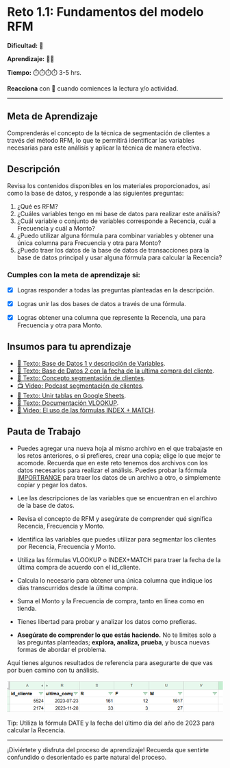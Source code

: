 # Reto 1.1: Fundamentos del modelo RFM

**Dificultad:** 🌻 

**Aprendizaje:** 🍯🍯 

**Tiempo:** ⏱️️⏱️️⏱️️⏱️️ 3-5 hrs.

**Reacciona** con 👀 cuando comiences la lectura y/o actividad.

---



## Meta de Aprendizaje

Comprenderás el concepto de la técnica de segmentación de clientes a través del método RFM, lo que te permitirá identificar las variables necesarias para este análisis y aplicar la técnica de manera efectiva.

## Descripción

Revisa los contenidos disponibles en los materiales proporcionados, así como la base de datos, y responde a las siguientes preguntas:

1. ¿Qué es RFM?
2. ¿Cuáles variables tengo en mi base de datos para realizar este análisis?
3. ¿Cuál variable o conjunto de variables corresponde a Recencia, cuál a Frecuencia y cuál a Monto?
4. ¿Puedo utilizar alguna fórmula para combinar variables y obtener una única columna para Frecuencia y otra para Monto?
5. ¿Puedo traer los datos de la base de datos de transacciones para la base de datos principal y usar alguna fórmula para calcular la Recencia?




### Cumples con la meta de aprendizaje si:

- [x] Logras responder a todas las preguntas planteadas en la descripción.
- [x] Logras unir las dos bases de datos a través de una fórmula.
- [x] Logras obtener una columna que represente la Recencia, una para Frecuencia y otra para Monto.


## Insumos para tu aprendizaje

- [📄 Texto: Base de Datos 1 y descripción de Variables](https://docs.google.com/spreadsheets/d/1nE1yZuE-bzZ2Ot4xjbq3zADqTcNXnNA4_ksE7uYE2JI/copy?).
- [📄 Texto: Base de Datos 2 con la fecha de la ultima compra del cliente](https://docs.google.com/spreadsheets/d/1lM0f0Pu78rq4t-eHCHnPo0T8lIS0F4bs22WS4gtCQWk/copy?).
- [📄 Texto:  Concepto segmentación de clientes](https://docs.google.com/document/d/1I3_bay1ymFa0iMRz6W_C_mpmnahMdMs5_0UEiKf1jTo/edit?usp=sharing).
- [📺 Video: Podcast segmentación de clientes](https://open.spotify.com/episode/23JZkyLP28b2U9E9LIEaWV).
- [📄 Texto: Unir tablas en Google Sheets](https://docs.google.com/document/d/1mPYh7wmMmqUl5k8lACskw7Jav315NVZHrNymf6NwJss/edit?usp=sharing).
- [📄 Texto: Documentación VLOOKUP](https://support.google.com/docs/answer/3093318?hl=es).
- [📄 Video: El uso de las fórmulas INDEX + MATCH](https://www.youtube.com/watch?v=QzCVTurf5vs).


## Pauta de Trabajo

- Puedes agregar una nueva hoja al mismo archivo en el que trabajaste en los retos anteriores, o si prefieres, crear una copia; elige lo que mejor te acomode. Recuerda que en este reto tenemos dos archivos con los datos necesarios para realizar el análisis. Puedes probar la fórmula [IMPORTRANGE](https://www.loom.com/share/80681eee41704fd1a919a8fabde781ac?sid=9fc7ea93-1ef5-4fa5-b691-3bed2e363b1d) para traer los datos de un archivo a otro, o simplemente copiar y pegar los datos.

- Lee las descripciones de las variables que se encuentran en el archivo de la base de datos.

- Revisa el concepto de RFM y asegúrate de comprender qué significa Recencia, Frecuencia y Monto.

- Identifica las variables que puedes utilizar para segmentar los clientes por Recencia, Frecuencia y Monto.

- Utiliza las fórmulas VLOOKUP o INDEX+MATCH para traer la fecha de la última compra de acuerdo con el id_cliente.

- Calcula lo necesario para obtener una única columna que indique los días transcurridos desde la última compra.

- Suma el Monto y la Frecuencia de compra, tanto en línea como en tienda.

- Tienes libertad para probar y analizar los datos como prefieras.

- **Asegúrate de comprender lo que estás haciendo.** No te limites solo a las preguntas planteadas; **explora, analiza, prueba**, y busca nuevas formas de abordar el problema.

Aquí tienes algunos resultados de referencia para asegurarte de que vas por buen camino con tu análisis.

![image](https://raw.githubusercontent.com/Laboratoria/digitaljumpstart-curriculum/main/DAT/00_assets/image_solucion_rfm.png)

Tip: Utiliza la fórmula DATE y la fecha del último día del año de 2023 para calcular la Recencia.

---

¡Diviértete y disfruta del proceso de aprendizaje! Recuerda que sentirte confundido o desorientado es parte natural del proceso.

